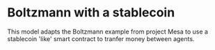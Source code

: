 # Boltzmann with a stablecoin

This model adapts the Boltzmann example from project Mesa to use a stablecoin 'like' smart contract to tranfer money between agents. 